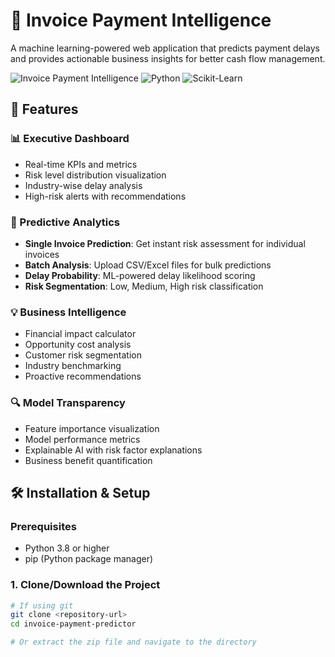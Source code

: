 # 💼 Invoice Payment Intelligence

A machine learning-powered web application that predicts payment delays and provides actionable business insights for better cash flow management.

![Invoice Payment Intelligence](https://img.shields.io/badge/Streamlit-1.28.0-FF4B4B?style=for-the-badge&logo=streamlit)
![Python](https://img.shields.io/badge/Python-3.8%2B-3776AB?style=for-the-badge&logo=python)
![Scikit-Learn](https://img.shields.io/badge/Scikit--Learn-1.3.0-F7931E?style=for-the-badge&logo=scikit-learn)

## 🚀 Features

### 📊 Executive Dashboard
- Real-time KPIs and metrics
- Risk level distribution visualization
- Industry-wise delay analysis
- High-risk alerts with recommendations

### 🔮 Predictive Analytics
- **Single Invoice Prediction**: Get instant risk assessment for individual invoices
- **Batch Analysis**: Upload CSV/Excel files for bulk predictions
- **Delay Probability**: ML-powered delay likelihood scoring
- **Risk Segmentation**: Low, Medium, High risk classification

### 💡 Business Intelligence
- Financial impact calculator
- Opportunity cost analysis
- Customer risk segmentation
- Industry benchmarking
- Proactive recommendations

### 🔍 Model Transparency
- Feature importance visualization
- Model performance metrics
- Explainable AI with risk factor explanations
- Business benefit quantification

## 🛠️ Installation & Setup

### Prerequisites
- Python 3.8 or higher
- pip (Python package manager)

### 1. Clone/Download the Project
```bash
# If using git
git clone <repository-url>
cd invoice-payment-predictor

# Or extract the zip file and navigate to the directory